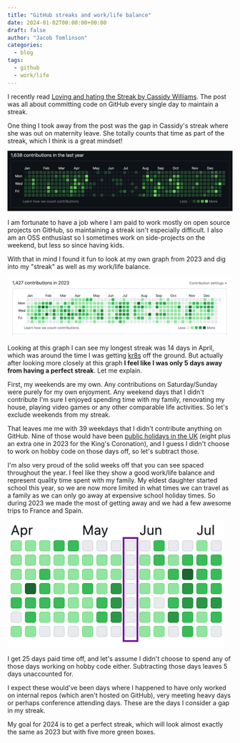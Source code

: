 ```yaml
---
title: "GitHub streaks and work/life balance"
date: 2024-01-02T00:00:00+00:00
draft: false
author: "Jacob Tomlinson"
categories:
  - blog
tags:
  - github
  - work/life
---
```


I recently read [Loving and hating the Streak by Cassidy Williams](https://blog.cassidoo.co/post/the-streak/). The post was all about committing code on GitHub every single day to maintain a streak.

One thing I took away from the post was the gap in Cassidy's streak where she was out on maternity leave. She totally counts that time as part of the streak, which I think is a great mindset!

![Cassidy's GitHub commit graph 2023](2023-cassidy-commit-graph.png "Cassidy Williams' 2023 GitHub Contribution Graph")

I am fortunate to have a job where I am paid to work mostly on open source projects on GitHub, so maintaining a streak isn't especially difficult. I also am an OSS enthusiast so I sometimes work on side-projects on the weekend, but less so since having kids.

With that in mind I found it fun to look at my own graph from 2023 and dig into my "streak" as well as my work/life balance.

![My GitHub commit graph 2023](./2023-my-commit-graph.png "My 2023 GitHub Contribution Graph")

Looking at this graph I can see my longest streak was 14 days in April, which was around the time I was getting [kr8s](https://github.com/kr8s-org/kr8s) off the ground. But actually after looking more closely at this graph **I feel like I was only 5 days away from having a perfect streak**. Let me explain.

First, my weekends are my own. Any contributions on Saturday/Sunday were purely for my own enjoyment. Any weekend days that I didn't contribute I'm sure I enjoyed spending time with my family, renovating my house, playing video games or any other comparable life activities. So let's exclude weekends from my streak.

That leaves me me with 39 weekdays that I didn't contribute anything on GitHub. Nine of those would have been [public holidays in the UK](https://www.gov.uk/bank-holidays) (eight plus an extra one in 2023 for the King's Coronation), and I guess I didn't choose to work on hobby code on those days off, so let's subtract those.

I'm also very proud of the solid weeks off that you can see spaced throughout the year. I feel like they show a good work/life balance and represent quality time spent with my family. My eldest daughter started school this year, so we are now more limited in what times we can travel as a family as we can only go away at expensive school holiday times. So during 2023 we made the most of getting away and we had a few awesome trips to France and Spain.

![My contribution graph showing a week off in May](./2023-week-off-in-may.png "I took a week off in May")

I get 25 days paid time off, and let's assume I didn't choose to spend any of those days working on hobby code either. Subtracting those days leaves 5 days unaccounted for.

I expect these would've been days where I happened to have only worked on internal repos (which aren't hosted on GitHub), very meeting heavy days or perhaps conference attending days. These are the days I consider a gap in my streak.

My goal for 2024 is to get a perfect streak, which will look almost exactly the same as 2023 but with five more green boxes.
